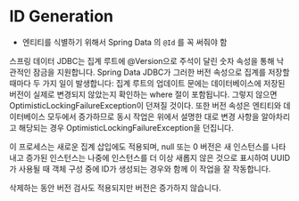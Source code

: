 # ID Generation

- 엔티티를 식별하기 위해서 Spring Data 의 `@Id` 를 꼭 써줘야 함

스프링 데이터 JDBC는 집계 루트에 @Version으로 주석이 달린 숫자 속성을 통해 낙관적인 잠금을 지원합니다. Spring Data JDBC가 그러한 버전 속성으로 집계를 저장할 때마다 두 가지 일이 발생합니다: 집계 루트의 업데이트 문에는 데이터베이스에 저장된 버전이 실제로 변경되지 않았는지 확인하는 where 절이 포함됩니다. 그렇지 않으면 OptimisticLockingFailureException이 던져질 것이다. 또한 버전 속성은 엔티티와 데이터베이스 모두에서 증가하므로 동시 작업은 위에서 설명한 대로 변경 사항을 알아차리고 해당되는 경우 OptimisticLockingFailureException을 던집니다.

이 프로세스는 새로운 집계 삽입에도 적용되며, null 또는 0 버전은 새 인스턴스를 나타내고 증가된 인스턴스는 나중에 인스턴스를 더 이상 새롭지 않은 것으로 표시하여 UUID가 사용될 때 객체 구성 중에 ID가 생성되는 경우와 함께 이 작업을 잘 작동합니다.

삭제하는 동안 버전 검사도 적용되지만 버전은 증가하지 않습니다.
